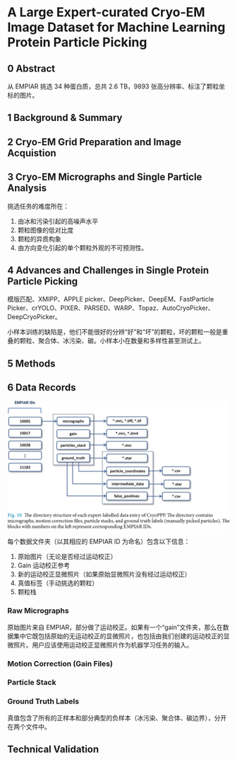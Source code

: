 # A Large Expert-curated Cryo-EM Image Dataset for Machine Learning Protein Particle Picking

## 0 Abstract

从 EMPIAR 挑选 34 种蛋白质，总共 2.6 TB，9893 张高分辨率、标注了颗粒坐标的图片。

## 1 Background & Summary

## 2 Cryo-EM Grid Preparation and Image Acquistion

## 3 Cryo-EM Micrographs and Single Particle Analysis

挑选任务的难度所在：
1. 由冰和污染引起的高噪声水平
2. 颗粒图像的低对比度
3. 颗粒的异质构象
4. 由方向变化引起的单个颗粒外观的不可预测性。

## 4 Advances and Challenges in Single Protein Particle Picking

模版匹配、XMIPP、APPLE picker、DeepPicker、DeepEM、FastParticle Picker、crYOLO、PIXER、PARSED、WARP、Topaz、AutoCryoPicker、DeepCryoPicker。

小样本训练的缺陷是，他们不能很好的分辨“好”和“坏”的颗粒，坏的颗粒一般是重叠的颗粒、聚合体、冰污染、碳。小样本小在数量和多样性甚至测试上。

## 5 Methods

## 6 Data Records

![](images/cryo-ppp.png)

每个数据文件夹（以其相应的 EMPIAR ID 为命名）包含以下信息：
1. 原始图片（无论是否经过运动校正）
2. Gain 运动校正参考
3. 新的运动校正显微照片（如果原始显微照片没有经过运动校正）
4. 真值标签（手动挑选的颗粒）
5. 颗粒栈

### Raw Micrographs

原始图片来自 EMPIAR，部分做了运动校正。如果有一个“gain”文件夹，那么在数据集中它既包括原始的无运动校正的显微照片，也包括由我们创建的运动校正的显微照片。用户应该使用运动校正显微照片作为机器学习任务的输入。

### Motion Correction (Gain Files)

### Particle Stack

### Ground Truth Labels

真值包含了所有的正样本和部分典型的负样本（冰污染、聚合体、碳边界），分开在两个文件中。

## Technical Validation

